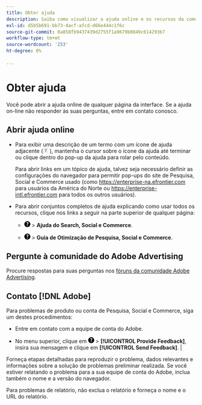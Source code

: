 ```yaml
---
title: Obter ajuda
description: Saiba como visualizar a ajuda online e os recursos da comunidade e como obter suporte técnico.
exl-id: d5b5b691-bb73-4acf-afcd-d66e444c1f6c
source-git-commit: 0a858fb9437439d2755f1a9679b0849c614293b7
workflow-type: tm+mt
source-wordcount: '253'
ht-degree: 0%

---
```


# Obter ajuda

Você pode abrir a ajuda online de qualquer página da interface. Se a ajuda on-line não responder às suas perguntas, entre em contato conosco.

## Abrir ajuda online

* Para exibir uma descrição de um termo com um ícone de ajuda adjacente (![ícone da Ajuda](/help/search-social-commerce/assets/help-field.png "ícone da Ajuda") ), mantenha o cursor sobre o ícone da ajuda até terminar ou clique dentro do pop-up da ajuda para rolar pelo conteúdo.

  Para abrir links em um tópico de ajuda, talvez seja necessário definir as configurações do navegador para permitir pop-ups do site de Pesquisa, Social e Commerce usado (como https://enterprise-na.efrontier.com para usuários da América do Norte ou https://enterprise-intl.efrontier.com para todos os outros usuários).

* Para abrir conjuntos completos de ajuda explicando como usar todos os recursos, clique nos links a seguir na parte superior de qualquer página:

   * ![Ajuda](/help/search-social-commerce/assets/help-main-menu.png "Ajuda") > **Ajuda do Search, Social e Commerce**.

   * ![Ajuda](/help/search-social-commerce/assets/help-main-menu.png "Ajuda") > **Guia de Otimização de Pesquisa, Social e Commerce**.

## Pergunte à comunidade do Adobe Advertising

Procure respostas para suas perguntas nos [fóruns da comunidade Adobe Advertising](https://experienceleaguecommunities.adobe.com/t5/adobe-advertising-cloud/ct-p/adobe-advertising-cloud-community).

## Contato [!DNL Adobe]

Para problemas de produto ou conta de Pesquisa, Social e Commerce, siga um destes procedimentos:

* Entre em contato com a equipe de conta do Adobe.

* No menu superior, clique em ![Ajuda](/help/search-social-commerce/assets/help-main-menu.png "Ajuda") > **[!UICONTROL Provide Feedback]**, insira sua mensagem e clique em **[!UICONTROL Send Feedback]**. |

Forneça etapas detalhadas para reproduzir o problema, dados relevantes e informações sobre a solução de problemas preliminar realizada. Se você estiver relatando o problema para a sua equipe de conta do Adobe, inclua também o nome e a versão do navegador.

Para problemas de relatório, não exclua o relatório e forneça o nome e o URL do relatório.
